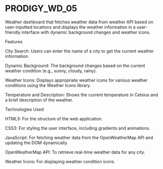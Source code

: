 # PRODIGY_WD_05
Weather dashboard that fetches weather data from weather API based on user-inputted locations and displays the weather information in a user-friendly interface with dynamic background changes and weather icons.

Features

City Search: Users can enter the name of a city to get the current weather information.

Dynamic Background: The background changes based on the current weather condition (e.g., sunny, cloudy, rainy).

Weather Icons: Displays appropriate weather icons for various weather conditions using the Weather Icons library.

Temperature and Description: Shows the current temperature in Celsius and a brief description of the weather.


Technologies Used

HTML5: For the structure of the web application.

CSS3: For styling the user interface, including gradients and animations.

JavaScript: For fetching weather data from the OpenWeatherMap API and updating the DOM dynamically.

OpenWeatherMap API: To retrieve real-time weather data for any city.

Weather Icons: For displaying weather condition icons.
